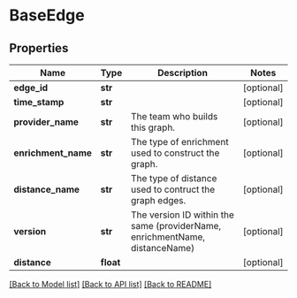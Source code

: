 # BaseEdge

## Properties
Name | Type | Description | Notes
------------ | ------------- | ------------- | -------------
**edge_id** | **str** |  | [optional] 
**time_stamp** | **str** |  | [optional] 
**provider_name** | **str** | The team who builds this graph. | [optional] 
**enrichment_name** | **str** | The type of enrichment used to construct the graph. | [optional] 
**distance_name** | **str** | The type of distance used to contruct the graph edges. | [optional] 
**version** | **str** | The version ID within the same (providerName, enrichmentName, distanceName) | [optional] 
**distance** | **float** |  | [optional] 

[[Back to Model list]](../README.md#documentation-for-models) [[Back to API list]](../README.md#documentation-for-api-endpoints) [[Back to README]](../README.md)


